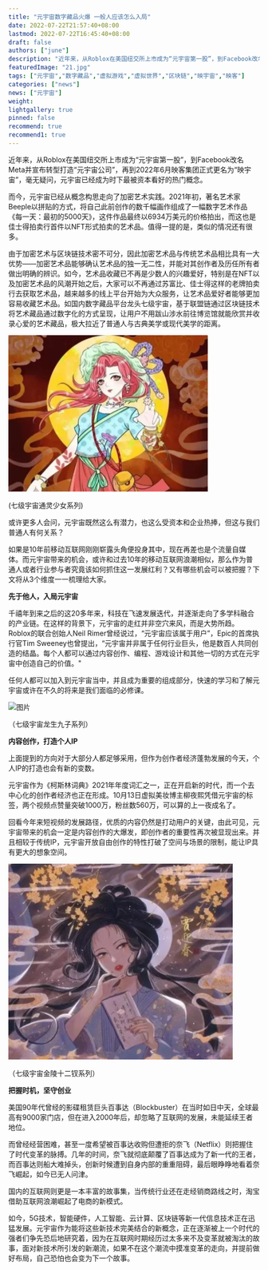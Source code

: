 ```yaml
---
title: "元宇宙数字藏品火爆 一般人应该怎么入局"
date: 2022-07-22T21:57:40+08:00
lastmod: 2022-07-22T16:45:40+08:00
draft: false
authors: ["june"]
description: "近年来，从Roblox在美国纽交所上市成为“元宇宙第一股”，到Facebook改名Meta并宣布转型打造“元宇宙公司”，再到2022年6月映客集团正式更名为“映宇宙”，毫无疑问，元宇宙已经成为时下最被资本看好的热门概念。"
featuredImage: "21.jpg"
tags: ["元宇宙","数字藏品","虚拟游戏","虚拟世界","区块链","映宇宙","映客"]
categories: ["news"]
news: ["元宇宙"]
weight: 
lightgallery: true
pinned: false
recommend: true
recommend1: true
---
```


近年来，从Roblox在美国纽交所上市成为“元宇宙第一股”，到Facebook改名Meta并宣布转型打造“元宇宙公司”，再到2022年6月映客集团正式更名为“映宇宙”，毫无疑问，元宇宙已经成为时下最被资本看好的热门概念。

而今，元宇宙已经从概念构思走向了加密艺术实践。2021年初，著名艺术家Beeple以拼贴的方式，将自己此前创作的数千幅画作组成了一幅数字艺术作品《每一天：最初的5000天》，这件作品最终以6934万美元的价格拍出，而这也是佳士得拍卖行首件以NFT形式拍卖的艺术品。值得一提的是，类似的情况还有很多。

由于加密艺术与区块链技术密不可分，因此加密艺术品与传统艺术品相比具有一大优势——加密艺术品能够确认艺术品的独一无二性，并能对其创作者及历任所有者做出明确的辨识。如今，艺术品收藏已不再是少数人的兴趣爱好，特别是在NFT以及加密艺术品的风潮开始之后，大家可以不再通过苏富比、佳士得这样的老牌拍卖行去获取艺术品，越来越多的线上平台开始为大众服务，让艺术品爱好者能够更加容易收藏艺术品。如国内数字藏品平台龙头七级宇宙，基于联盟链通过区块链技术将艺术藏品通过数字化的方式呈现，让用户不用跋山涉水前往博览馆就能欣赏并收录心爱的艺术藏品，极大拉近了普通人与古典美学或现代美学的距离。

![艺术藏品](31.png)

(七级宇宙通灵少女系列)



或许更多人会问，元宇宙既然这么有潜力，也这么受资本和企业热捧，但这与我们普通人有何关系？

如果是10年前移动互联网刚刚崭露头角便投身其中，现在再差也是个流量自媒体。而元宇宙带来的机会，或许和过去10年的移动互联网浪潮相似，那么作为普通人或者行业参与者究竟该如何抓住这一发展红利？又有哪些机会可以被把握？下文将从3个维度一一梳理给大家。



**先于他人，入局元宇宙**

千禧年到来之后的这20多年来，科技在飞速发展迭代，并逐渐走向了多学科融合的产业链。在这样的背景下，元宇宙的走红并非空穴来风，而是大势所趋。Roblox的联合创始人Neil Rimer曾经说过，“元宇宙应该属于用户”，Epic的首席执行官Tim Sweeney也曾提出，“元宇宙并非属于任何行业巨头，他是数百人共同创造的结晶。每个人都可以通过内容创作、编程、游戏设计和其他一切的方式在元宇宙中创造自己的价值。"

任何人都可以加入到元宇宙当中，并且成为重要的组成部分，快速的学习和了解元宇宙或许在不久的将来是我们面临的必修课。

![图片](http://inews.gtimg.com/newsapp_bt/0/15109100145/641)

（七级宇宙龙生九子系列）



**内容创作，打造个人IP**

上面提到的方向对于大部分人都足够采用，但作为创作者经济蓬勃发展的今天，个人IP的打造也会有新的变数。

元宇宙作为《柯斯林词典》2021年年度词汇之一，正在开启新的时代，而一个去中心化的创作者经济也正在形成。10月13日虚拟美妆博主柳夜熙凭借元宇宙的标签，两个视频点赞量突破1000万，粉丝数560万，可以算的上一夜成名了。

回看今年来短视频的发展路径，优质的内容仍然是打动用户的关键，由此可见，元宇宙带来的机会一定是内容创作的大爆发，即创作者的重要性再次被显现出来。并且相较于传统IP，元宇宙开放自由创作的特性打破了空间与场景的限制，能让IP具有更大的想象空间。

![数字藏品](33.png)

（七级宇宙金陵十二钗系列）



**把握时机，坚守创业**

美国90年代曾经的影碟租赁巨头百事达（Blockbuster）在当时如日中天，全球最高有9000家门店，但在进入2000年后，却忽略了互联网的发展，未能延续王者地位。

而曾经经营困难，甚至一度希望被百事达收购但遭拒的奈飞（Netflix）则把握住了时代变革的脉搏。几年的时间，奈飞就彻底颠覆了百事达成为了新一代的王者，而百事达则船大难掉头，创新时候遭到自身内部的重重阻碍，最后眼睁睁地看着奈飞崛起，如今已无人问津。

国内的互联网则更是一本丰富的故事集，当传统行业还在走经销商路线之时，淘宝借助互联网浪潮崛起了电商的新模式。

如今，5G技术，智能硬件，人工智能、云计算、区块链等新一代信息技术正在迅猛发展。元宇宙作为能将这些新技术完美结合的新概念，正在逐渐被上一个时代的强者们争先恐后地研究着，因为在互联网时期经历过太多来不及变革就被淘汰的故事，面对新技术所引发的新潮流，如果不在这个潮流中摸准变革的走向，并提前做好布局，自己恐怕也会变为下一个故事。